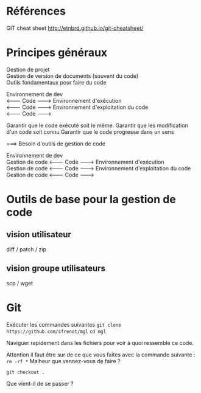 # Références
GIT cheat sheet http://etnbrd.github.io/git-cheatsheet/  


# Principes généraux
Gestion de projet  
  Gestion de version de documents (souvent du code)  
    Outils fondamentaux pour faire du code


Environnement de dev  
    <--- Code --->
Environnement d'exécution  
    <--- Code --->
Environnement d'exploitation du code   
    <--- Code --->


Garantir que le code exécuté soit le même.
 Garantir que les modification d'un code soit connu
   Garantir que le code progresse dans un sens

===> Besoin d'outils de gestion de code


Environnement de dev  
    Gestion de code
      <--- Code --->
Environnement d'exécution  
    Gestion de code
      <--- Code --->
Environnement d'exploitation du code   
    Gestion de code
      <--- Code --->

# Outils de base pour la gestion de code
## vision utilisateur
diff / patch / zip

## vision groupe utilisateurs
scp / wget

# Git
Exécuter les commandes suivantes
`git clone https://github.com/sfrenot/mgl` 
`cd mgl`

Naviguer rapidement dans les fichiers pour voir à quoi ressemble ce code.  

Attention il faut être sur de ce que vous faites avec la commande suivante : 
`rm -rf *`
Malheur que vennez-vous de faire ?

`git checkout .`

Que vient-il de se passer ?











